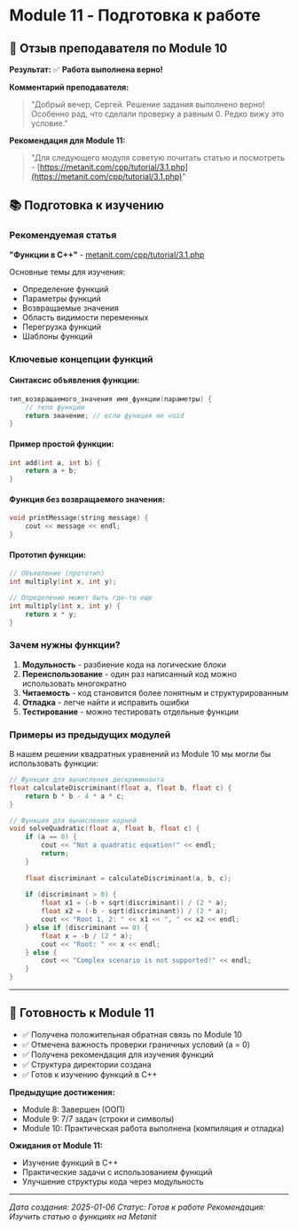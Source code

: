 # Module 11 - Подготовка к работе

## 📝 Отзыв преподавателя по Module 10

**Результат:** ✅ **Работа выполнена верно!**

**Комментарий преподавателя:** 
> "Добрый вечер, Сергей. Решение задания выполнено верно! Особенно рад, что сделали проверку a равным 0. Редко вижу это условие."

**Рекомендация для Module 11:** 
> "Для следующего модуля советую почитать статью и посмотреть - [https://metanit.com/cpp/tutorial/3.1.php](https://metanit.com/cpp/tutorial/3.1.php)"

## 📚 Подготовка к изучению

### Рекомендуемая статья
**"Функции в C++"** - [metanit.com/cpp/tutorial/3.1.php](https://metanit.com/cpp/tutorial/3.1.php)

Основные темы для изучения:
- Определение функций
- Параметры функций
- Возвращаемые значения
- Область видимости переменных
- Перегрузка функций
- Шаблоны функций

### Ключевые концепции функций

#### Синтаксис объявления функции:
```cpp
тип_возвращаемого_значения имя_функции(параметры) {
    // тело функции
    return значение; // если функция не void
}
```

#### Пример простой функции:
```cpp
int add(int a, int b) {
    return a + b;
}
```

#### Функция без возвращаемого значения:
```cpp
void printMessage(string message) {
    cout << message << endl;
}
```

#### Прототип функции:
```cpp
// Объявление (прототип)
int multiply(int x, int y);

// Определение может быть где-то еще
int multiply(int x, int y) {
    return x * y;
}
```

### Зачем нужны функции?

1. **Модульность** - разбиение кода на логические блоки
2. **Переиспользование** - один раз написанный код можно использовать многократно
3. **Читаемость** - код становится более понятным и структурированным
4. **Отладка** - легче найти и исправить ошибки
5. **Тестирование** - можно тестировать отдельные функции

### Примеры из предыдущих модулей

В нашем решении квадратных уравнений из Module 10 мы могли бы использовать функции:

```cpp
// Функция для вычисления дискриминанта
float calculateDiscriminant(float a, float b, float c) {
    return b * b - 4 * a * c;
}

// Функция для вычисления корней
void solveQuadratic(float a, float b, float c) {
    if (a == 0) {
        cout << "Not a quadratic equation!" << endl;
        return;
    }
    
    float discriminant = calculateDiscriminant(a, b, c);
    
    if (discriminant > 0) {
        float x1 = (-b + sqrt(discriminant)) / (2 * a);
        float x2 = (-b - sqrt(discriminant)) / (2 * a);
        cout << "Root 1, 2: " << x1 << ", " << x2 << endl;
    } else if (discriminant == 0) {
        float x = -b / (2 * a);
        cout << "Root: " << x << endl;
    } else {
        cout << "Complex scenario is not supported!" << endl;
    }
}
```

---

## 🎯 Готовность к Module 11
- ✅ Получена положительная обратная связь по Module 10
- ✅ Отмечена важность проверки граничных условий (a = 0)
- ✅ Получена рекомендация для изучения функций
- ✅ Структура директории создана
- ✅ Готов к изучению функций в C++

**Предыдущие достижения:**
- Module 8: Завершен (ООП)
- Module 9: 7/7 задач (строки и символы)
- Module 10: Практическая работа выполнена (компиляция и отладка)

**Ожидания от Module 11:**
- Изучение функций в C++
- Практические задачи с использованием функций
- Улучшение структуры кода через модульность

---
*Дата создания: 2025-01-06*
*Статус: Готов к работе*
*Рекомендация: Изучить статью о функциях на Metanit*